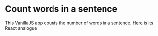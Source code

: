 # Count words in a sentence

This VanillaJS app counts the number of words in a sentence. [Here](https://github.com/Olezha83/react-count-words-in-sentence) is its React analogue

